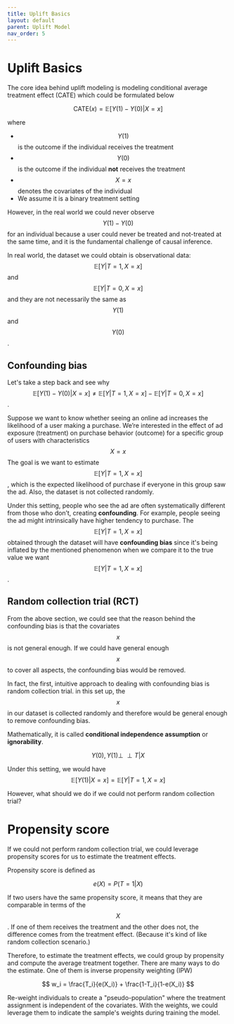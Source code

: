 ```yaml
---
title: Uplift Basics
layout: default
parent: Uplift Model
nav_order: 5
---
```


# Uplift Basics
The core idea behind uplift modeling is modeling conditional average treatment effect (CATE) 
which could be formulated below

$$ \textrm{CATE}(x) = \mathbb{E}[Y(1) - Y(0)|X=x]$$

where
- $$Y(1)$$ is the outcome if the individual receives the treatment
- $$Y(0)$$ is the outcome if the individual **not** receives the treatment
- $$X = x$$ denotes the covariates of the individual
- We assume it is a binary treatment setting

However, in the real world we could never observe $$Y(1) - Y(0)$$ for an individual because
a user could never be treated and not-treated at the same time, and it is the fundamental challenge of causal inference.

In real world, the dataset we could obtain is 
observational data: $$\mathbb{E}[Y|T=1, X=x]$$ and $$\mathbb{E}[Y|T=0, X=x]$$
and they are not necessarily the same as $$Y(1)$$ and $$Y(0)$$.

## Confounding bias
Let's take a step back and see why $$\mathbb{E}[Y(1) - Y(0)|X=x] \neq \mathbb{E}[Y|T=1, X=x] - \mathbb{E}[Y|T=0, X=x]$$.

Suppose we want to know whether seeing an online ad increases the likelihood of a user making a purchase. 
We’re interested in the effect of ad exposure (treatment) on purchase behavior (outcome) 
for a specific group of users with characteristics $$X = x$$ The goal is we want to estimate $$\mathbb{E}[Y|T=1, X=x]$$, 
which is the expected likelihood of purchase if everyone in this group saw the ad. 
Also, the dataset is not collected randomly. 

Under this setting, people who see the ad are often systematically different from those who don’t, 
creating **confounding**. For example, people seeing the ad might intrinsically have higher tendency to purchase.
The $$\mathbb{E}[Y|T=1, X=x]$$ obtained through the dataset will have **confounding bias** 
since it's being inflated by the mentioned phenomenon 
when we compare it to the true value we want $$\mathbb{E}[Y|T=1, X=x]$$.


## Random collection trial (RCT)
From the above section, we could see that the reason behind the confounding bias is that the covariates $$x$$ is not
general enough. If we could have general enough $$x$$ to cover all aspects, the confounding bias would be removed.

In fact, the first, intuitive approach to dealing with confounding bias is random collection trial. in this set up, the
$$x$$ in our dataset is collected randomly and therefore would be general enough to remove confounding bias.

Mathematically, it is called **conditional independence assumption** or **ignorability**. 

$$ Y(0), Y(1) \perp\!\!\!\perp T | X $$

Under this setting, we would have
$$\mathbb{E}[Y(1)|X=x] = \mathbb{E}[Y|T=1, X=x]$$

However, what should we do if we could not perform random collection trial?


# Propensity score
If we could not perform random collection trial, we could leverage propensity scores for us to estimate
the treatment effects. 

Propensity score is defined as 

$$
e(X) = P(T=1|X)
$$

If two users have the same propensity score, it means that they are comparable in terms of the 
$$X$$. If one of them receives the treatment and the other does not, the difference comes from the treatment
effect. (Because it's kind of like random collection scenario.)

Therefore, to estimate the treatment effects, we could group by propensity and compute the average treatment together.
There are many ways to do the estimate. One of them is inverse propensity weighting (IPW)

$$
w_i = \frac{T_i}{e(X_i)} + \frac{1-T_i}{1-e(X_i)}
$$

Re-weight individuals to create a "pseudo-population" where the treatment assignment is independent of the covariates. With the weights, we could leverage them to indicate the sample's weights during training the model.